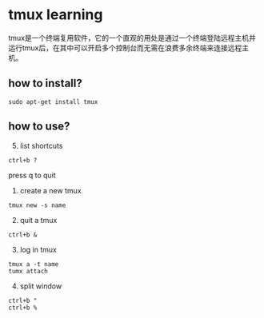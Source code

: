 # tmux learning
tmux是一个终端复用软件，它的一个直观的用处是通过一个终端登陆远程主机并运行tmux后，在其中可以开启多个控制台而无需在浪费多余终端来连接远程主机。
## how to install?
```
sudo apt-get install tmux
```
## how to use?
5. list shortcuts
```
ctrl+b ?
```
press q to quit
1. create a new tmux
```
tmux new -s name
```
2. quit a tmux
```
ctrl+b &
```
3. log in tmux
```
tmux a -t name
tumx attach
```
4. split window 
```
ctrl+b "
ctrl+b %
```




